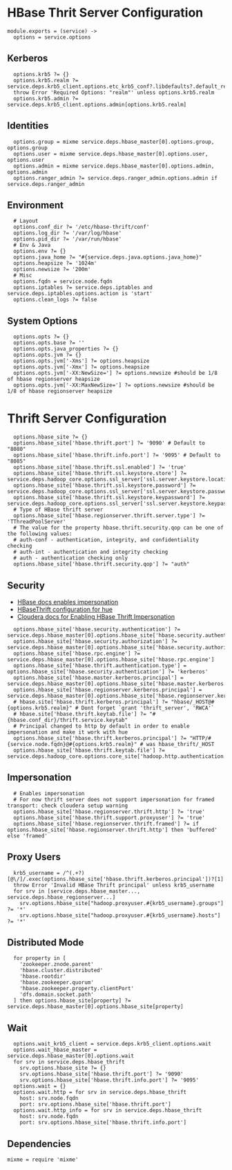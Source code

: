 
# HBase Thrit Server Configuration

    module.exports = (service) ->
      options = service.options

## Kerberos

      options.krb5 ?= {}
      options.krb5.realm ?= service.deps.krb5_client.options.etc_krb5_conf?.libdefaults?.default_realm
      throw Error 'Required Options: "realm"' unless options.krb5.realm
      options.krb5.admin ?= service.deps.krb5_client.options.admin[options.krb5.realm]

## Identities

      options.group = mixme service.deps.hbase_master[0].options.group, options.group
      options.user = mixme service.deps.hbase_master[0].options.user, options.user
      options.admin = mixme service.deps.hbase_master[0].options.admin, options.admin
      options.ranger_admin ?= service.deps.ranger_admin.options.admin if service.deps.ranger_admin

## Environment

      # Layout
      options.conf_dir ?= '/etc/hbase-thrift/conf'
      options.log_dir ?= '/var/log/hbase'
      options.pid_dir ?= '/var/run/hbase'
      # Env & Java
      options.env ?= {}
      options.java_home ?= "#{service.deps.java.options.java_home}"
      options.heapsize ?= '1024m'
      options.newsize ?= '200m'
      # Misc
      options.fqdn = service.node.fqdn
      options.iptables ?= service.deps.iptables and service.deps.iptables.options.action is 'start'
      options.clean_logs ?= false

## System Options

      options.opts ?= {}
      options.opts.base ?= ''
      options.opts.java_properties ?= {}
      options.opts.jvm ?= {}
      options.opts.jvm['-Xms'] ?= options.heapsize
      options.opts.jvm['-Xmx'] ?= options.heapsize
      options.opts.jvm['-XX:NewSize='] ?= options.newsize #should be 1/8 of hbase regionserver heapsize
      options.opts.jvm['-XX:MaxNewSize='] ?= options.newsize #should be 1/8 of hbase regionserver heapsize

# Thrift Server Configuration

      options.hbase_site ?= {}
      options.hbase_site['hbase.thrift.port'] ?= '9090' # Default to "8080"
      options.hbase_site['hbase.thrift.info.port'] ?= '9095' # Default to "8085"
      options.hbase_site['hbase.thrift.ssl.enabled'] ?= 'true'
      options.hbase_site['hbase.thrift.ssl.keystore.store'] ?= service.deps.hadoop_core.options.ssl_server['ssl.server.keystore.location']
      options.hbase_site['hbase.thrift.ssl.keystore.password'] ?= service.deps.hadoop_core.options.ssl_server['ssl.server.keystore.password']
      options.hbase_site['hbase.thrift.ssl.keystore.keypassword'] ?= service.deps.hadoop_core.options.ssl_server['ssl.server.keystore.keypassword']
      # Type of HBase thrift server
      options.hbase_site['hbase.regionserver.thrift.server.type'] ?= 'TThreadPoolServer'
      # The value for the property hbase.thrift.security.qop can be one of the following values:
      # auth-conf - authentication, integrity, and confidentiality checking
      # auth-int - authentication and integrity checking
      # auth - authentication checking only
      options.hbase_site['hbase.thrift.security.qop'] ?= "auth"

## Security

*   [HBase docs enables impersonation][hbase-impersonation-mode]
*   [HBaseThrift configuration for hue][hue-thrift-impersonation]
*   [Cloudera docs for Enabling HBase Thrift Impersonation][hbase-configuration-cloudera]


[hue-thrift-impersonation]:http://gethue.com/hbase-browsing-with-doas-impersonation-and-kerberos/
[hbase-impersonation-mode]: http://hbase.apache.org/book.html#security.gateway.thrift
[hbase-configuration-cloudera]:(http://www.cloudera.com/content/www/en-us/documentation/enterprise/latest/topics/cdh_sg_hbase_authentication.html/)

      options.hbase_site['hbase.security.authentication'] ?= service.deps.hbase_master[0].options.hbase_site['hbase.security.authentication']
      options.hbase_site['hbase.security.authorization'] ?= service.deps.hbase_master[0].options.hbase_site['hbase.security.authorization']
      options.hbase_site['hbase.rpc.engine'] ?= service.deps.hbase_master[0].options.hbase_site['hbase.rpc.engine']
      options.hbase_site['hbase.thrift.authentication.type'] = options.hbase_site['hbase.security.authentication'] ?= 'kerberos'
      options.hbase_site['hbase.master.kerberos.principal'] = service.deps.hbase_master[0].options.hbase_site['hbase.master.kerberos.principal']
      options.hbase_site['hbase.regionserver.kerberos.principal'] = service.deps.hbase_master[0].options.hbase_site['hbase.regionserver.kerberos.principal']
      # hbase.site['hbase.thrift.kerberos.principal'] ?= "hbase/_HOST@#{options.krb5.realm}" # Dont forget `grant 'thrift_server', 'RWCA'`
      # hbase.site['hbase.thrift.keytab.file'] ?= "#{hbase.conf_dir}/thrift.service.keytab"
      # Principal changed to http by default in order to enable impersonation and make it work with hue
      options.hbase_site['hbase.thrift.kerberos.principal'] ?= "HTTP/#{service.node.fqdn}@#{options.krb5.realm}" # was hbase_thrift/_HOST
      options.hbase_site['hbase.thrift.keytab.file'] ?= service.deps.hadoop_core.options.core_site['hadoop.http.authentication.kerberos.keytab']

## Impersonation

      # Enables impersonation
      # For now thrift server does not support impersonation for framed transport: check cloudera setup warning
      options.hbase_site['hbase.regionserver.thrift.http'] ?= 'true'
      options.hbase_site['hbase.thrift.support.proxyuser'] ?= 'true'
      options.hbase_site['hbase.regionserver.thrift.framed'] ?= if options.hbase_site['hbase.regionserver.thrift.http'] then 'buffered' else 'framed'

## Proxy Users

      krb5_username = /^(.+?)[@\/]/.exec(options.hbase_site['hbase.thrift.kerberos.principal'])?[1]
      throw Error 'Invalid HBase Thrift principal' unless krb5_username
      for srv in [service.deps.hbase_master..., service.deps.hbase_regionserver...]
        srv.options.hbase_site["hadoop.proxyuser.#{krb5_username}.groups"] ?= '*'
        srv.options.hbase_site["hadoop.proxyuser.#{krb5_username}.hosts"] ?= '*'

## Distributed Mode

      for property in [
        'zookeeper.znode.parent'
        'hbase.cluster.distributed'
        'hbase.rootdir'
        'hbase.zookeeper.quorum'
        'hbase.zookeeper.property.clientPort'
        'dfs.domain.socket.path'
      ] then options.hbase_site[property] ?= service.deps.hbase_master[0].options.hbase_site[property]

## Wait

      options.wait_krb5_client = service.deps.krb5_client.options.wait
      options.wait_hbase_master = service.deps.hbase_master[0].options.wait
      for srv in service.deps.hbase_thrift
        srv.options.hbase_site ?= {}
        srv.options.hbase_site['hbase.thrift.port'] ?= '9090'
        srv.options.hbase_site['hbase.thrift.info.port'] ?= '9095'
      options.wait = {}
      options.wait.http = for srv in service.deps.hbase_thrift
        host: srv.node.fqdn
        port: srv.options.hbase_site['hbase.thrift.port']
      options.wait.http_info = for srv in service.deps.hbase_thrift
        host: srv.node.fqdn
        port: srv.options.hbase_site['hbase.thrift.info.port']

## Dependencies

    mixme = require 'mixme'
